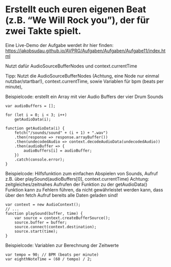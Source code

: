 # Erstellt euch euren eigenen Beat (z.B. “We Will Rock you”), der für zwei Takte spielt.

Eine Live-Demo der Aufgabe werdet ihr hier finden: https://jakobsudau.github.io/AVPRG/Aufgaben/Aufgaben/Aufgabe11/index.html

Nutzt dafür AudioSourceBufferNodes und context.currentTime

Tipp: Nutzt die AudioSourceBufferNodes (Achtung, eine Node nur einmal nutzbar/startbar!), context.currentTime, sowie Variablen für bpm (beats per minute), 

Beispielcode: erstellt ein Array mit vier Audio Buffers der vier Drum Sounds
```
var audioBuffers = [];

for (let i = 0; i < 3; i++)
    getAudioData(i);

function getAudioData(i) {
    fetch("/sounds/sound" + (i + 1) + ".wav")
    .then(response => response.arrayBuffer())
    .then(undecodedAudio => context.decodeAudioData(undecodedAudio))
    .then(audioBuffer => {
        audioBuffers[i] = audioBuffer;
    })
    .catch(console.error);
}
```

Beispielcode: Hilfsfunktion zum einfachen Abspielen von Sounds, Aufruf z.B. über playSound(audioBuffers[0], context.currentTime)
Achtung: zeitgleiches/zeitnahes Aufrufen der Funktion zu der getAudioData() Funktion kann zu Fehlern führen, da nicht gewährleistet werden kann, dass über den fetch Aufruf bereits alle Daten geladen sind!
```
var context = new AudioContext();
// ...
function playSound(buffer, time) {
    var source = context.createBufferSource();
    source.buffer = buffer;
    source.connect(context.destination);
    source.start(time);
}
```

Beispielcode: Variablen zur Berechnung der Zeitwerte
```
var tempo = 90; // BPM (beats per minute)
var eighthNoteTime = (60 / tempo) / 2;
```